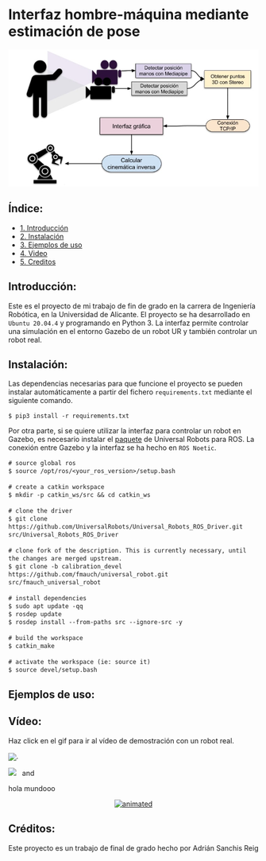 # Interfaz hombre-máquina mediante estimación de pose
<p align="center">
  <img src="doc/Pipeline.jpg" alt="animated"/>
</p>

## Índice:
  
  - [1. Introducción](#p1)
  - [2. Instalación](#p2)  
  - [3. Ejemplos de uso](#p3)
  - [4. Video](#p4)
  - [5. Creditos](#p5)  

## Introducción: <a name="p1"/>

Este es el proyecto de mi trabajo de fin de grado en la carrera de Ingeniería Robótica, en la Universidad de Alicante. El proyecto se ha desarrollado en `Ubuntu 20.04.4` y programando en Python 3. La interfaz permite controlar una simulación en el entorno Gazebo de un robot UR y también controlar un robot real.

## Instalación: <a name="p2"/>

Las dependencias necesarias para que funcione el proyecto se pueden instalar automáticamente a partir del fichero `requirements.txt` mediante el siguiente comando.

    $ pip3 install -r requirements.txt

Por otra parte, si se quiere utilizar la interfaz para controlar un robot en Gazebo, es necesario instalar el [paquete](https://github.com/UniversalRobots/Universal_Robots_ROS_Driver) de Universal Robots para ROS. La conexión entre Gazebo y la interfaz se ha hecho en `ROS Noetic`.

    # source global ros
    $ source /opt/ros/<your_ros_version>/setup.bash
    
    # create a catkin workspace
    $ mkdir -p catkin_ws/src && cd catkin_ws
    
    # clone the driver
    $ git clone https://github.com/UniversalRobots/Universal_Robots_ROS_Driver.git src/Universal_Robots_ROS_Driver
    
    # clone fork of the description. This is currently necessary, until the changes are merged upstream.
    $ git clone -b calibration_devel https://github.com/fmauch/universal_robot.git src/fmauch_universal_robot
    
    # install dependencies
    $ sudo apt update -qq
    $ rosdep update
    $ rosdep install --from-paths src --ignore-src -y
    
    # build the workspace
    $ catkin_make
    
    # activate the workspace (ie: source it)
    $ source devel/setup.bash

## Ejemplos de uso: <a name="p3"/>

## Vídeo: <a name="p4"/>

Haz click en el gif para ir al vídeo de demostración con un robot real.

[<img align="center" src="doc/clip.gif">](https://www.fzi.de).

[<img height="60" src="doc/clip.gif">](https://www.universal-robots.com/) &nbsp; and &nbsp;

hola mundooo

<p align="center">
  <a href="https://www.youtube.com/watch?v=e_8cTOLwNLA">
    <img height="60" src="doc/clip.gif" alt="animated"/>
  </a>
</p>

## Créditos: <a name="p5"/>

Este proyecto es un trabajo de final de grado hecho por Adrián Sanchis Reig
